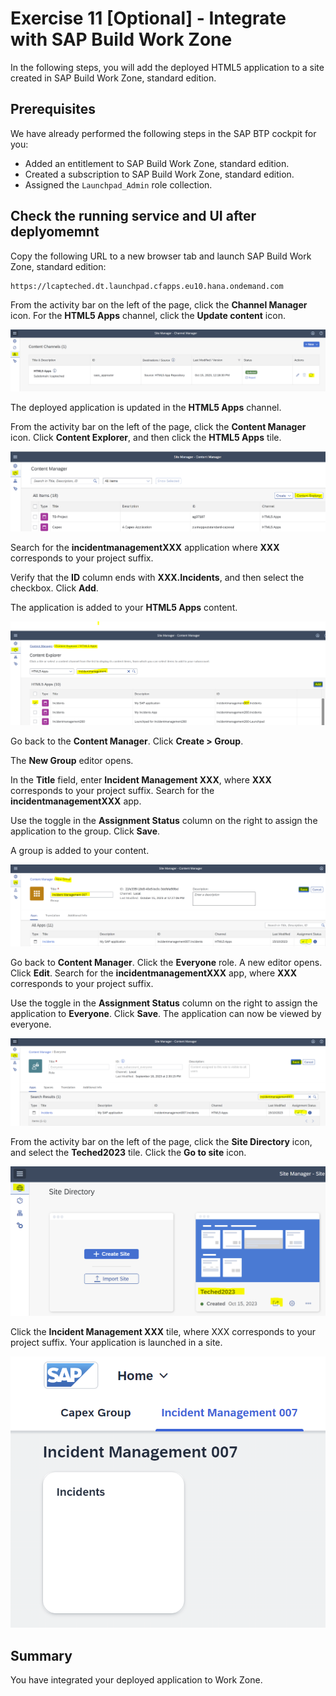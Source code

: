 # Exercise 11 [Optional] - Integrate with SAP Build Work Zone

In the following steps, you will add the deployed HTML5 application to a site created in SAP Build Work Zone, standard edition.

## Prerequisites

We have already performed the following steps in the SAP BTP cockpit for you:
- Added an entitlement to SAP Build Work Zone, standard edition.
- Created a subscription to SAP Build Work Zone, standard edition.
- Assigned the `Launchpad_Admin` role collection.

  
## Check the running service and UI after deplyomemnt

Copy the following URL to a new browser tab and launch SAP Build Work Zone, standard edition:

```
https://lcapteched.dt.launchpad.cfapps.eu10.hana.ondemand.com
```

From the activity bar on the left of the page, click the **Channel Manager** icon.
For the **HTML5 Apps** channel, click the **Update content** icon.

![](/exercises/Ex11/images/updatecontent.png)

The deployed application is updated in the **HTML5 Apps** channel.

From the activity bar on the left of the page, click the **Content Manager** icon.
Click **Content Explorer**, and then click the **HTML5 Apps** tile.

![](/exercises/Ex11/images/contentexplorer.png)

Search for the **incidentmanagementXXX** application where **XXX** corresponds to your project suffix.

Verify that the **ID** column ends with **XXX.Incidents**, and then select the checkbox.
Click **Add**.

The application is added to your **HTML5 Apps** content.

![](/exercises/Ex11/images/addhtmlapp.png)

Go back to the **Content Manager**.
Click **Create > Group**.

The **New Group** editor opens.

In the **Title** field, enter **Incident Management XXX**, where **XXX** corresponds to your project suffix.
Search for the **incidentmanagementXXX** app.

Use the toggle in the **Assignment Status** column on the right to assign the application to the group.
Click **Save**.

A group is added to your content.

![](/exercises/Ex11/images/addgroup.png)

Go back to **Content Manager**.
Click the **Everyone** role.
A new editor opens.
Click **Edit**.
Search for the **incidentmanagementXXX** app, where **XXX** corresponds to your project suffix.

Use the toggle in the **Assignment Status** column on the right to assign the application to **Everyone**.
Click **Save**.
The application can now be viewed by everyone.

![](/exercises/Ex11/images/everyone.png)

From the activity bar on the left of the page, click the **Site Directory** icon, and select the **Teched2023** tile.
Click the **Go to site** icon. 

![](/exercises/Ex11/images/site.png)

Click the **Incident Management XXX** tile, where XXX corresponds to your project suffix.
Your application is launched in a site.

![](/exercises/Ex11/images/appinsite.png)

## Summary

You have integrated your deployed application to Work Zone.
